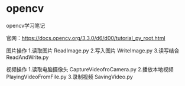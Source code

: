 # opencv
opencv学习笔记

官网：https://docs.opencv.org/3.3.0/d6/d00/tutorial_py_root.html

图片操作 
    1.读取图片 ReadImage.py
    2.写入图片 WriteImage.py
    3.读写结合 ReadAndWrite.py

视频操作
    1.读取电脑摄像头  CaptureVideofroCamera.py
    2.播放本地视频 PlayingVideoFromFile.py
    3.录制视频 SavingVideo.py 



